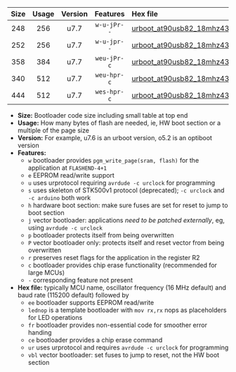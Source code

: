 |Size|Usage|Version|Features|Hex file|
|:-:|:-:|:-:|:-:|:--|
|248|256|u7.7|`w-u-jPr--`|[urboot_at90usb82_18mhz432_57600bps_lednop_ur_vbl.hex](https://raw.githubusercontent.com/stefanrueger/urboot.hex/main/mcus/at90usb82/fcpu_18mhz432/57600_bps/urboot_at90usb82_18mhz432_57600bps_lednop_ur_vbl.hex)|
|252|256|u7.7|`w-u-jpr--`|[urboot_at90usb82_18mhz432_57600bps_lednop_fr_ur_vbl.hex](https://raw.githubusercontent.com/stefanrueger/urboot.hex/main/mcus/at90usb82/fcpu_18mhz432/57600_bps/urboot_at90usb82_18mhz432_57600bps_lednop_fr_ur_vbl.hex)|
|358|384|u7.7|`weu-jPr-c`|[urboot_at90usb82_18mhz432_57600bps_ee_lednop_fr_ce_ur_vbl.hex](https://raw.githubusercontent.com/stefanrueger/urboot.hex/main/mcus/at90usb82/fcpu_18mhz432/57600_bps/urboot_at90usb82_18mhz432_57600bps_ee_lednop_fr_ce_ur_vbl.hex)|
|340|512|u7.7|`weu-hpr-c`|[urboot_at90usb82_18mhz432_57600bps_ee_lednop_fr_ce_ur.hex](https://raw.githubusercontent.com/stefanrueger/urboot.hex/main/mcus/at90usb82/fcpu_18mhz432/57600_bps/urboot_at90usb82_18mhz432_57600bps_ee_lednop_fr_ce_ur.hex)|
|444|512|u7.7|`wes-hpr-c`|[urboot_at90usb82_18mhz432_57600bps_ee_lednop_fr_ce.hex](https://raw.githubusercontent.com/stefanrueger/urboot.hex/main/mcus/at90usb82/fcpu_18mhz432/57600_bps/urboot_at90usb82_18mhz432_57600bps_ee_lednop_fr_ce.hex)|

- **Size:** Bootloader code size including small table at top end
- **Usage:** How many bytes of flash are needed, ie, HW boot section or a multiple of the page size
- **Version:** For example, u7.6 is an urboot version, o5.2 is an optiboot version
- **Features:**
  + `w` bootloader provides `pgm_write_page(sram, flash)` for the application at `FLASHEND-4+1`
  + `e` EEPROM read/write support
  + `u` uses urprotocol requiring `avrdude -c urclock` for programming
  + `s` uses skeleton of STK500v1 protocol (deprecated); `-c urclock` and `-c arduino` both work
  + `h` hardware boot section: make sure fuses are set for reset to jump to boot section
  + `j` vector bootloader: applications *need to be patched externally*, eg, using `avrdude -c urclock`
  + `p` bootloader protects itself from being overwritten
  + `P` vector bootloader only: protects itself and reset vector from being overwritten
  + `r` preserves reset flags for the application in the register R2
  + `c` bootloader provides chip erase functionality (recommended for large MCUs)
  + `-` corresponding feature not present
- **Hex file:** typically MCU name, oscillator frequency (16 MHz default) and baud rate (115200 default) followed by
  + `ee` bootloader supports EEPROM read/write
  + `lednop` is a template bootloader with `mov rx,rx` nops as placeholders for LED operations
  + `fr` bootloader provides non-essential code for smoother error handing
  + `ce` bootloader provides a chip erase command
  + `ur` uses urprotocol and requires `avrdude -c urclock` for programming
  + `vbl` vector bootloader: set fuses to jump to reset, not the HW boot section
